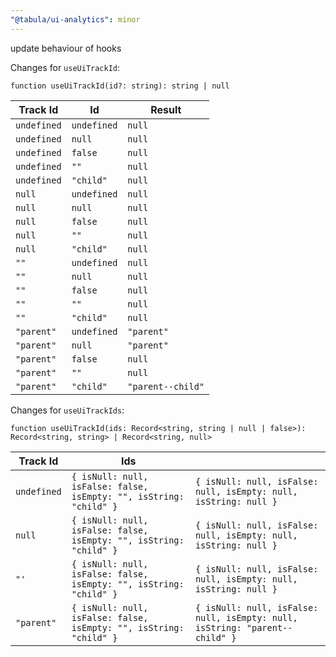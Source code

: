 ```yaml
---
"@tabula/ui-analytics": minor
---
```


update behaviour of hooks

Changes for `useUiTrackId`:

`function useUiTrackId(id?: string): string | null`

| Track Id  | Id            | Result              |
|-----------|---------------|---------------------|
| `undefined` | `undefined` | `null`              |
| `undefined` | `null`      | `null`              |
| `undefined` | `false`     | `null`              |
| `undefined` | `""`        | `null`              |
| `undefined` | `"child"`   | `null`              |
| `null`      | `undefined` | `null`              |
| `null`      | `null`      | `null`              |
| `null`      | `false`     | `null`              |
| `null`      | `""`        | `null`              |
| `null`      | `"child"`   | `null`              |
| `""`        | `undefined` | `null`              |
| `""`        | `null`      | `null`              |
| `""`        | `false`     | `null`              |
| `""`        | `""`        | `null`              |
| `""`        | `"child"`   | `null`              |
| `"parent"`  | `undefined` | `"parent"`          |
| `"parent"`  | `null`      | `"parent"`          |
| `"parent"`  | `false`     | `null`              |
| `"parent"`  | `""`        | `null`              |
| `"parent"`  | `"child"`   | `"parent--child"`   |

Changes for `useUiTrackIds`:

`function useUiTrackId(ids: Record<string, string | null | false>): Record<string, string> | Record<string, null>`

| Track Id    | Ids                                                                |                                                                             |
|-------------|--------------------------------------------------------------------|-----------------------------------------------------------------------------|
| `undefined` | `{ isNull: null, isFalse: false, isEmpty: "", isString: "child" }` | `{ isNull: null, isFalse: null, isEmpty: null, isString: null }`            |
| `null`      | `{ isNull: null, isFalse: false, isEmpty: "", isString: "child" }` | `{ isNull: null, isFalse: null, isEmpty: null, isString: null }`            |
| `"'`        | `{ isNull: null, isFalse: false, isEmpty: "", isString: "child" }` | `{ isNull: null, isFalse: null, isEmpty: null, isString: null }`            |
| `"parent"`  | `{ isNull: null, isFalse: false, isEmpty: "", isString: "child" }` | `{ isNull: null, isFalse: null, isEmpty: null, isString: "parent--child" }` |
